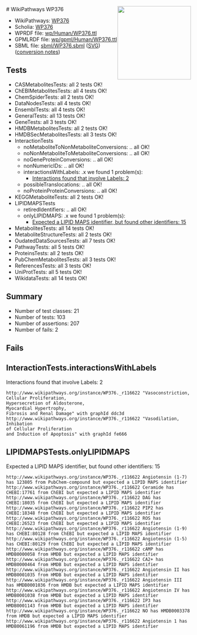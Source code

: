 <img style="float: right; width: 200px" src="../logo.png" />
# WikiPathways WP376

* WikiPathways: [WP376](https://identifiers.org/wikipathways:WP376)
* Scholia: [WP376](https://scholia.toolforge.org/wikipathways/WP376)
* WPRDF file: [wp/Human/WP376.ttl](../wp/Human/WP376.ttl)
* GPMLRDF file: [wp/gpml/Human/WP376.ttl](../wp/gpml/Human/WP376.ttl)
* SBML file: [sbml/WP376.sbml](../sbml/WP376.sbml) ([SVG](../sbml/WP376.svg)) ([conversion notes](../sbml/WP376.txt))

## Tests
* CASMetabolitesTests: all 2 tests OK!
* ChEBIMetabolitesTests: all 4 tests OK!
* ChemSpiderTests: all 2 tests OK!
* DataNodesTests: all 4 tests OK!
* EnsemblTests: all 4 tests OK!
* GeneralTests: all 13 tests OK!
* GeneTests: all 3 tests OK!
* HMDBMetabolitesTests: all 2 tests OK!
* HMDBSecMetabolitesTests: all 3 tests OK!
* InteractionTests
    * noMetaboliteToNonMetaboliteConversions: .. all OK!
    * noNonMetaboliteToMetaboliteConversions: .. all OK!
    * noGeneProteinConversions: .. all OK!
    * nonNumericIDs: .. all OK!
    * interactionsWithLabels: .x we found 1 problem(s):
        * [Interactions found that involve Labels: 2](#630d2679)
    * possibleTranslocations: .. all OK!
    * noProteinProteinConversions: .. all OK!
* KEGGMetaboliteTests: all 2 tests OK!
* LIPIDMAPSTests
    * retiredIdentifiers: .. all OK!
    * onlyLIPIDMAPS: .x we found 1 problem(s):
        * [Expected a LIPID MAPS identifier, but found other identifiers: 15](#d0bfb67d)
* MetabolitesTests: all 14 tests OK!
* MetaboliteStructureTests: all 2 tests OK!
* OudatedDataSourcesTests: all 7 tests OK!
* PathwayTests: all 5 tests OK!
* ProteinsTests: all 2 tests OK!
* PubChemMetabolitesTests: all 3 tests OK!
* ReferencesTests: all 3 tests OK!
* UniProtTests: all 5 tests OK!
* WikidataTests: all 14 tests OK!


## Summary

* Number of test classes: 21
* Number of tests: 103
* Number of assertions: 207
* Number of fails: 2

## Fails

<a name="630d2679" />

## InteractionTests.interactionsWithLabels

Interactions found that involve Labels: 2
```
http://www.wikipathways.org/instance/WP376._r116622 "Vasoconstriction, 
Cellular Proliferation,
Hypersecretion of Aldosterone,
Myocardial Hypertrophy, 
Fibrosis and Renal Damage" with graphId ddc3d
http://www.wikipathways.org/instance/WP376._r116622 "Vasodilation, Inhibation
of Cellular Proliferation
and Induction of Apoptosis" with graphId fe666
```

<a name="d0bfb67d" />

## LIPIDMAPSTests.onlyLIPIDMAPS

Expected a LIPID MAPS identifier, but found other identifiers: 15
```
http://www.wikipathways.org/instance/WP376._r116622 Angiotensin (1-7) has 123805 from PubChem-compound but expected a LIPID MAPS identifier
http://www.wikipathways.org/instance/WP376._r116622 Ceramide has CHEBI:17761 from ChEBI but expected a LIPID MAPS identifier
http://www.wikipathways.org/instance/WP376._r116622 DAG has CHEBI:18035 from ChEBI but expected a LIPID MAPS identifier
http://www.wikipathways.org/instance/WP376._r116622 PIP2 has CHEBI:18348 from ChEBI but expected a LIPID MAPS identifier
http://www.wikipathways.org/instance/WP376._r116622 ROS has CHEBI:26523 from ChEBI but expected a LIPID MAPS identifier
http://www.wikipathways.org/instance/WP376._r116622 Angiotensin (1-9) has CHEBI:80128 from ChEBI but expected a LIPID MAPS identifier
http://www.wikipathways.org/instance/WP376._r116622 Angiotensin (1-5) has CHEBI:80129 from ChEBI but expected a LIPID MAPS identifier
http://www.wikipathways.org/instance/WP376._r116622 cAMP has HMDB0000058 from HMDB but expected a LIPID MAPS identifier
http://www.wikipathways.org/instance/WP376._r116622 CA2+ has HMDB0000464 from HMDB but expected a LIPID MAPS identifier
http://www.wikipathways.org/instance/WP376._r116622 Angiotensin II has HMDB0001035 from HMDB but expected a LIPID MAPS identifier
http://www.wikipathways.org/instance/WP376._r116622 Angiotensin III has HMDB0001036 from HMDB but expected a LIPID MAPS identifier
http://www.wikipathways.org/instance/WP376._r116622 Angiotensin IV has HMDB0001038 from HMDB but expected a LIPID MAPS identifier
http://www.wikipathways.org/instance/WP376._r116622 IP3 has HMDB0001143 from HMDB but expected a LIPID MAPS identifier
http://www.wikipathways.org/instance/WP376._r116622 NO has HMDB0003378 from HMDB but expected a LIPID MAPS identifier
http://www.wikipathways.org/instance/WP376._r116622 Angiotensin 1 has HMDB0061196 from HMDB but expected a LIPID MAPS identifier
```

